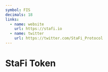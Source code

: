 ```yaml
---
symbol: FIS
decimals: 18
links:
  - name: website
    url: https://stafi.io
  - name: twitter
    url: https://twitter.com/StaFi_Protocol
---
```


# StaFi Token
